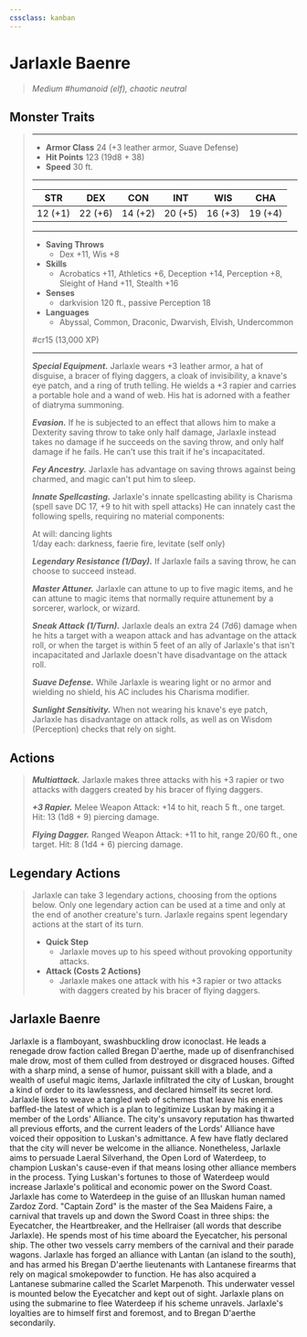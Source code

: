 ```yaml
---
cssclass: kanban
---
```


# Jarlaxle Baenre
>*Medium #humanoid (elf), chaotic neutral*
## Monster Traits
>___
>- **Armor Class** 24 (+3 leather armor, Suave Defense)
>- **Hit Points** 123 (19d8 + 38)
>- **Speed** 30 ft.
>___
>|STR|DEX|CON|INT|WIS|CHA|
>|:---:|:---:|:---:|:---:|:---:|:---:|
>|12 (+1)|22 (+6)|14 (+2)|20 (+5)|16 (+3)|19 (+4)|
>___
>- **Saving Throws**
>	 - Dex +11, Wis +8
>- **Skills**
>	 - Acrobatics +11, Athletics +6, Deception +14, Perception +8, Sleight of Hand +11, Stealth +16
>- **Senses**
>	 - darkvision 120 ft., passive Perception 18
>- **Languages**
>	 - Abyssal, Common, Draconic, Dwarvish, Elvish, Undercommon
>
> #cr15 (13,000 XP)
>___
>***Special Equipment.*** Jarlaxle wears +3 leather armor, a hat of disguise, a bracer of flying daggers, a cloak of invisibility, a knave's eye patch, and a ring of truth telling. He wields a +3 rapier and carries a portable hole and a wand of web. His hat is adorned with a feather of diatryma summoning.  
>
>***Evasion.*** If he is subjected to an effect that allows him to make a Dexterity saving throw to take only half damage, Jarlaxle instead takes no damage if he succeeds on the saving throw, and only half damage if he fails. He can't use this trait if he's incapacitated.  
>
>***Fey Ancestry.*** Jarlaxle has advantage on saving throws against being charmed, and magic can't put him to sleep.  
>
>***Innate Spellcasting.*** Jarlaxle's innate spellcasting ability is Charisma (spell save DC 17, +9 to hit with spell attacks) He can innately cast the following spells, requiring no material components:  
>
>At will: dancing lights  
>1/day each: darkness, faerie fire, levitate (self only)  
>
>
>***Legendary Resistance (1/Day).*** If Jarlaxle fails a saving throw, he can choose to succeed instead.  
>
>***Master Attuner.*** Jarlaxle can attune to up to five magic items, and he can attune to magic items that normally require attunement by a sorcerer, warlock, or wizard.  
>
>***Sneak Attack (1/Turn).*** Jarlaxle deals an extra 24 (7d6) damage when he hits a target with a weapon attack and has advantage on the attack roll, or when the target is within 5 feet of an ally of Jarlaxle's that isn't incapacitated and Jarlaxle doesn't have disadvantage on the attack roll.  
>
>***Suave Defense.*** While Jarlaxle is wearing light or no armor and wielding no shield, his AC includes his Charisma modifier.  
>
>***Sunlight Sensitivity.*** When not wearing his knave's eye patch, Jarlaxle has disadvantage on attack rolls, as well as on Wisdom (Perception) checks that rely on sight.  
>
## Actions
>***Multiattack.*** Jarlaxle makes three attacks with his +3 rapier or two attacks with daggers created by his bracer of flying daggers.  
>
>***+3 Rapier.*** Melee Weapon Attack: +14 to hit, reach 5 ft., one target. Hit: 13 (1d8 + 9) piercing damage.  
>
>***Flying Dagger.*** Ranged Weapon Attack: +11 to hit, range 20/60 ft., one target. Hit: 8 (1d4 + 6) piercing damage.  
>
## Legendary Actions
>Jarlaxle can take 3 legendary actions, choosing from the options below. Only one legendary action can be used at a time and only at the end of another creature's turn. Jarlaxle regains spent legendary actions at the start of its turn.
>
>- **Quick Step**
>	- Jarlaxle moves up to his speed without provoking opportunity attacks.
>- **Attack (Costs 2 Actions)**
>	- Jarlaxle makes one attack with his +3 rapier or two attacks with daggers created by his bracer of flying daggers.
## Jarlaxle Baenre
Jarlaxle is a flamboyant, swashbuckling drow iconoclast. He leads a renegade drow faction called Bregan D'aerthe, made up of disenfranchised male drow, most of them culled from destroyed or disgraced houses. Gifted with a sharp mind, a sense of humor, puissant skill with a blade, and a wealth of useful magic items, Jarlaxle infiltrated the city of Luskan, brought a kind of order to its lawlessness, and declared himself its secret lord.
Jarlaxle likes to weave a tangled web of schemes that leave his enemies baffled-the latest of which is a plan to legitimize Luskan by making it a member of the Lords' Alliance. The city's unsavory reputation has thwarted all previous efforts, and the current leaders of the Lords' Alliance have voiced their opposition to Luskan's admittance. A few have flatly declared that the city will never be welcome in the alliance. Nonetheless, Jarlaxle aims to persuade Laeral Silverhand, the Open Lord of Waterdeep, to champion Luskan's cause-even if that means losing other alliance members in the process. Tying Luskan's fortunes to those of Waterdeep would increase Jarlaxle's political and economic power on the Sword Coast.
Jarlaxle has come to Waterdeep in the guise of an Illuskan human named Zardoz Zord. "Captain Zord" is the master of the Sea Maidens Faire, a carnival that travels up and down the Sword Coast in three ships: the Eyecatcher, the Heartbreaker, and the Hellraiser (all words that describe Jarlaxle). He spends most of his time aboard the Eyecatcher, his personal ship. The other two vessels carry members of the carnival and their parade wagons.
Jarlaxle has forged an alliance with Lantan (an island to the south), and has armed his Bregan D'aerthe lieutenants with Lantanese firearms that rely on magical smokepowder to function. He has also acquired a Lantanese submarine called the Scarlet Marpenoth. This underwater vessel is mounted below the Eyecatcher and kept out of sight. Jarlaxle plans on using the submarine to flee Waterdeep if his scheme unravels.
Jarlaxle's loyalties are to himself first and foremost, and to Bregan D'aerthe secondarily.